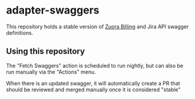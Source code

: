# adapter-swaggers

This repository holds a stable version of [Zuora Billing](https://assets.zuora.com/zuora-documentation/swagger.yaml) and Jira API swagger definitions. 

## Using this repository
The "Fetch Swaggers" action is scheduled to run nightly, but can also be run manually via the "Actions" menu.

When there is an updated swagger, it will automatically create a PR that should be reviewed and merged manually once it is considered "stable"
